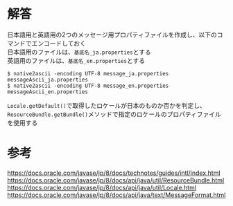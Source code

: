 # 解答
日本語用と英語用の2つのメッセージ用プロパティファイルを作成し、以下のコマンドでエンコードしておく  
日本語用のファイルは、`基底名_ja.properties`とする  
英語用のファイルは、`基底名_en.properties`とする
```
$ native2ascii -encoding UTF-8 message_ja.properties messageAscii_ja.properties
$ native2ascii -encoding UTF-8 message_en.properties messageAscii_en.properties
```

`Locale.getDefault()`で取得したロケールが日本のものか否かを判定し、`ResourceBundle.getBundle()`メソッドで指定のロケールのプロパティファイルを使用する

# 参考
https://docs.oracle.com/javase/jp/8/docs/technotes/guides/intl/index.html  
https://docs.oracle.com/javase/jp/8/docs/api/java/util/ResourceBundle.html  
https://docs.oracle.com/javase/jp/8/docs/api/java/util/Locale.html  
https://docs.oracle.com/javase/jp/8/docs/api/java/text/MessageFormat.html  
